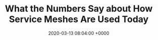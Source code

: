 ---
layout: post
type: news
date:   2020-03-13 08:04:00 +0000
title:  "What the Numbers Say about How Service Meshes Are Used Today"
image: /assets/images/news/what-the-numbers-say-about-how-service-meshes-are-used-today.png
permalink:
eurl: https://thenewstack.io/what-the-numbers-say-about-how-service-meshes-are-used-today/
--- 
